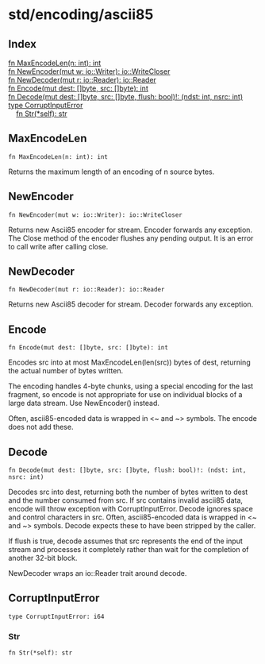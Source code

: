 # std/encoding/ascii85

## Index

[fn MaxEncodeLen\(n: int\): int](#maxencodelen)\
[fn NewEncoder\(mut w: io::Writer\): io::WriteCloser](#newencoder)\
[fn NewDecoder\(mut r: io::Reader\): io::Reader](#newdecoder)\
[fn Encode\(mut dest: \[\]byte, src: \[\]byte\): int](#encode)\
[fn Decode\(mut dest: \[\]byte, src: \[\]byte, flush: bool\)\!: \(ndst: int, nsrc: int\)](#decode)\
[type CorruptInputError](#corruptinputerror)\
&nbsp;&nbsp;&nbsp;&nbsp;[fn Str\(\*self\): str](#str)



## MaxEncodeLen
```jule
fn MaxEncodeLen(n: int): int
```
Returns the maximum length of an encoding of n source bytes\.

## NewEncoder
```jule
fn NewEncoder(mut w: io::Writer): io::WriteCloser
```
Returns new Ascii85 encoder for stream\. Encoder forwards any exception\. The Close method of the encoder flushes any pending output\. It is an error to call write after calling close\.

## NewDecoder
```jule
fn NewDecoder(mut r: io::Reader): io::Reader
```
Returns new Ascii85 decoder for stream\. Decoder forwards any exception\.

## Encode
```jule
fn Encode(mut dest: []byte, src: []byte): int
```
Encodes src into at most MaxEncodeLen\(len\(src\)\) bytes of dest, returning the actual number of bytes written\.

The encoding handles 4\-byte chunks, using a special encoding for the last fragment, so encode is not appropriate for use on individual blocks of a large data stream\. Use NewEncoder\(\) instead\.

Often, ascii85\-encoded data is wrapped in &lt;\~ and \~&gt; symbols\. The encode does not add these\.

## Decode
```jule
fn Decode(mut dest: []byte, src: []byte, flush: bool)!: (ndst: int, nsrc: int)
```
Decodes src into dest, returning both the number of bytes written to dest and the number consumed from src\. If src contains invalid ascii85 data, encode will throw exception with CorruptInputError\. Decode ignores space and control characters in src\. Often, ascii85\-encoded data is wrapped in &lt;\~ and \~&gt; symbols\. Decode expects these to have been stripped by the caller\.

If flush is true, decode assumes that src represents the end of the input stream and processes it completely rather than wait for the completion of another 32\-bit block\.

NewDecoder wraps an io::Reader trait around decode\.

## CorruptInputError
```jule
type CorruptInputError: i64
```


### Str
```jule
fn Str(*self): str
```